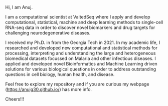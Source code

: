 Hi, I am Anuj.

I am a computational scientist at ValtedSeq where I apply and develop computational, statistical, machine and deep learning methods to single-cell RNA-seq data in order to discover novel biomarkers and drug targets for challenging neurodegenerative diseases.

I received my Ph.D. in from the Georgia Tech in 2021. In my academic life, I researched and developed new computational and statistical methods for processing, interpreting and understanding the large and heterogeneous biomedical datasets focussed on Malaria and other infectious diseases. I applied and developed novel Bioinformatics and Machine Learning driven solutions for various biological questions in order to address outstanding questions in cell biology, human health, and disease.

Feel free to explore my repository and if you are curious my webpage (https://anujg30.github.io/) has more info.

Cheers!!!
